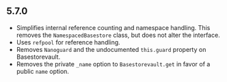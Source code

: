 ## 5.7.0
- Simplifies internal reference counting and namespace handling. This removes the `NamespacedBasestore` class, but does not alter the interface.
- Uses `refpool` for reference handling.
- Removes `Nanoguard` and the undocumented `this.guard` property on Basestorevault.
- Removes the private `_name` option to `Basestorevault.get` in favor of a public `name` option.

